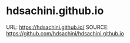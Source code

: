 # hdsachini.github.io

URL: https://hdsachini.github.io/
SOURCE: https://github.com/hdsachini/hdsachini.github.io
